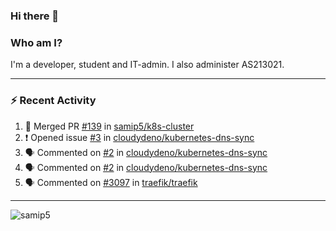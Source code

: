 ### Hi there 👋

### Who am I?
I'm a developer, student and IT-admin. I also administer AS213021.

---
### :zap: Recent Activity
<!--START_SECTION:activity-->
1. 🎉 Merged PR [#139](https://github.com/samip5/k8s-cluster/pull/139) in [samip5/k8s-cluster](https://github.com/samip5/k8s-cluster)
2. ❗️ Opened issue [#3](https://github.com/cloudydeno/kubernetes-dns-sync/issues/3) in [cloudydeno/kubernetes-dns-sync](https://github.com/cloudydeno/kubernetes-dns-sync)
3. 🗣 Commented on [#2](https://github.com/cloudydeno/kubernetes-dns-sync/issues/2) in [cloudydeno/kubernetes-dns-sync](https://github.com/cloudydeno/kubernetes-dns-sync)
4. 🗣 Commented on [#2](https://github.com/cloudydeno/kubernetes-dns-sync/issues/2) in [cloudydeno/kubernetes-dns-sync](https://github.com/cloudydeno/kubernetes-dns-sync)
5. 🗣 Commented on [#3097](https://github.com/traefik/traefik/issues/3097) in [traefik/traefik](https://github.com/traefik/traefik)
<!--END_SECTION:activity-->
---

<img align="center" src="https://github-readme-stats.vercel.app/api?username=samip5&show_icons=true" alt="samip5" />
